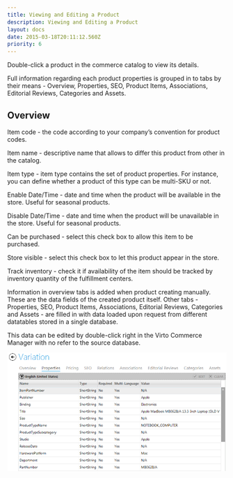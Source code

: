 ```yaml
---
title: Viewing and Editing a Product
description: Viewing and Editing a Product
layout: docs
date: 2015-03-18T20:11:12.560Z
priority: 6
---
```

Double-click a product in the commerce catalog to view its details.

Full information regarding each product properties is grouped in to tabs by their means - Overview, Properties, SEO, Product Items, Associations, Editorial Reviews, Categories and Assets.

## Overview

Item code - the code according to your company’s convention for product codes.

Item name - descriptive name that allows to differ this product from other in the catalog.

Item type - item type contains the set of product properties. For instance, you can define whether a product of this type can be multi-SKU or not.

Enable Date/Time - date and time when the product will be available in the store. Useful for seasonal products.

Disable Date/Time - date and time when the product will be unavailable in the store. Useful for seasonal products.

Can be purchased - select this check box to allow this item to be purchased.

Store visible - select this check box to let this product appear in the store.

Track inventory - check it if availability of the item should be tracked by inventory quantity of the fulfillment centers.

Information in overview tabs is added when product creating manually. These are the data fields of the created product itself. Other tabs - Properties, SEO, Product Items, Associations, Editorial Reviews, Categories and Assets - are filled in with data loaded upon request from different datatables stored in a single database.

This data can be edited by double-click right in the Virto Commerce Manager with no refer to the source database.

<img src="../../../../assets/images/docs/image2014-2-3 15_38_41.png" />